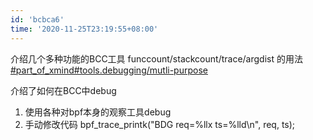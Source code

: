 ```yaml
---
id: 'bcbca6'
time: '2020-11-25T23:19:55+08:00'
---
```

介绍几个多种功能的BCC工具  funccount/stackcount/trace/argdist 的用法
[#part_of_xmind#tools.debugging/mutli-purpose](./bpf.xmind)

介绍了如何在BCC中debug
1. 使用各种对bpf本身的观察工具debug
2. 手动修改代码 bpf_trace_printk("BDG req=%llx ts=%lld\\n", req, ts);
